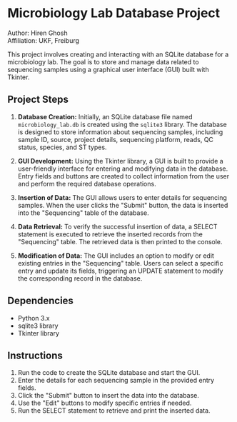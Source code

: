 # Microbiology Lab Database Project

Author: Hiren Ghosh  
Affiliation: UKF, Freiburg

This project involves creating and interacting with an SQLite database for a microbiology lab. The goal is to store and manage data related to sequencing samples using a graphical user interface (GUI) built with Tkinter.

## Project Steps

1. **Database Creation:** Initially, an SQLite database file named `microbiology_lab.db` is created using the `sqlite3` library. The database is designed to store information about sequencing samples, including sample ID, source, project details, sequencing platform, reads, QC status, species, and ST types.

2. **GUI Development:** Using the Tkinter library, a GUI is built to provide a user-friendly interface for entering and modifying data in the database. Entry fields and buttons are created to collect information from the user and perform the required database operations.

3. **Insertion of Data:** The GUI allows users to enter details for sequencing samples. When the user clicks the "Submit" button, the data is inserted into the "Sequencing" table of the database.

4. **Data Retrieval:** To verify the successful insertion of data, a SELECT statement is executed to retrieve the inserted records from the "Sequencing" table. The retrieved data is then printed to the console.

5. **Modification of Data:** The GUI includes an option to modify or edit existing entries in the "Sequencing" table. Users can select a specific entry and update its fields, triggering an UPDATE statement to modify the corresponding record in the database.

## Dependencies

- Python 3.x
- sqlite3 library
- Tkinter library

## Instructions

1. Run the code to create the SQLite database and start the GUI.
2. Enter the details for each sequencing sample in the provided entry fields.
3. Click the "Submit" button to insert the data into the database.
4. Use the "Edit" buttons to modify specific entries if needed.
5. Run the SELECT statement to retrieve and print the inserted data.


